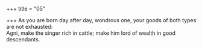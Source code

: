 +++
title = "05"

+++
As you are born day after day, wondrous one, your goods of both types  are not exhausted:  
Agni, make the singer rich in cattle; make him lord of wealth in good  descendants.  